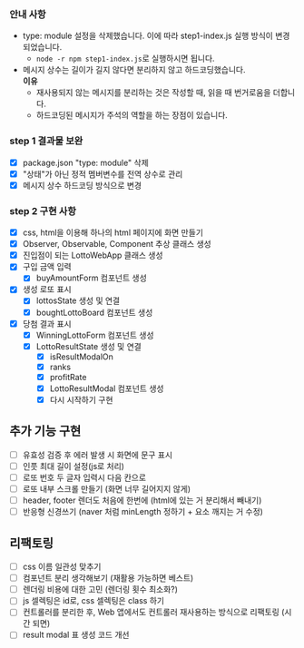 ### 안내 사항
* type: module 설정을 삭제했습니다. 이에 따라 step1-index.js 실행 방식이 변경되었습니다.
  * ```node -r npm step1-index.js```로 실행하시면 됩니다.
* 메시지 상수는 길이가 길지 않다면 분리하지 않고 하드코딩했습니다.  
  **이유**
  * 재사용되지 않는 메시지를 분리하는 것은 작성할 때, 읽을 때 번거로움을 더합니다.
  * 하드코딩된 메시지가 주석의 역할을 하는 장점이 있습니다.

### step 1 결과물 보완
- [x] package.json "type: module" 삭제
- [x] "상태"가 아닌 정적 멤버변수를 전역 상수로 관리
- [x] 메시지 상수 하드코딩 방식으로 변경

### step 2 구현 사항
- [x] css, html을 이용해 하나의 html 페이지에 화면 만들기  
- [x] Observer, Observable, Component 추상 클래스 생성
- [x] 진입점이 되는 LottoWebApp 클래스 생성
- [x] 구입 금액 입력 
  - [x] buyAmountForm 컴포넌트 생성
- [x] 생성 로또 표시
  - [x] lottosState 생성 및 연결
  - [x] boughtLottoBoard 컴포넌트 생성
- [x] 당첨 결과 표시
  - [x] WinningLottoForm 컴포넌트 생성
  - [x] LottoResultState 생성 및 연결
    - [x] isResultModalOn
    - [x] ranks
    - [x] profitRate
    - [x] LottoResultModal 컴포넌트 생성
    - [x] 다시 시작하기 구현

## 추가 기능 구현
- [ ] 유효성 검증 후 에러 발생 시 화면에 문구 표시
- [ ] 인풋 최대 길이 설정(js로 처리)
- [ ] 로또 번호 두 글자 입력시 다음 칸으로
- [ ] 로또 내부 스크롤 만들기 (화면 너무 길어지지 않게)
- [ ] header, footer 렌더도 처음에 한번에 (html에 있는 거 분리해서 빼내기)
- [ ] 반응형 신경쓰기 (naver 처럼 minLength 정하기 + 요소 깨지는 거 수정)

## 리팩토링
- [ ] css 이름 일관성 맞추기
- [ ] 컴포넌트 분리 생각해보기 (재활용 가능하면 베스트)
- [ ] 렌더링 비용에 대한 고민 (렌더링 횟수 최소화?)
- [ ] js 셀렉팅은 id로, css 셀렉팅은 class 하기
- [ ] 컨트롤러를 분리한 후, Web 앱에서도 컨트롤러 재사용하는 방식으로 리팩토링 (시간 되면)
- [ ] result modal 표 생성 코드 개선